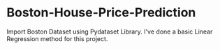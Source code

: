 # Boston-House-Price-Prediction
Import Boston Dataset using Pydataset Library.
I've done a basic Linear Regression method for this project.
